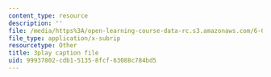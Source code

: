```yaml
---
content_type: resource
description: ''
file: /media/https%3A/open-learning-course-data-rc.s3.amazonaws.com/6-042j-mathematics-for-computer-science-spring-2015/99937802cdb151358fcf63088c784bd5_eMWG-jTh-GE.vtt
file_type: application/x-subrip
resourcetype: Other
title: 3play caption file
uid: 99937802-cdb1-5135-8fcf-63088c784bd5
---
```

